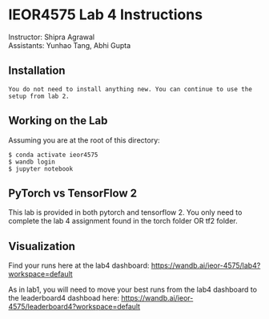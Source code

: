 # IEOR4575 Lab 4 Instructions
Instructor: Shipra Agrawal\
Assistants: Yunhao Tang, Abhi Gupta

## Installation
```
You do not need to install anything new. You can continue to use the setup from lab 2.
```

## Working on the Lab
Assuming you are at the root of this directory:
```
$ conda activate ieor4575
$ wandb login
$ jupyter notebook
```

## PyTorch vs TensorFlow 2
This lab is provided in both pytorch and tensorflow 2. You only need to complete the lab 4 assignment found in the torch folder OR tf2 folder.

## Visualization
Find your runs here at the lab4 dashboard: https://wandb.ai/ieor-4575/lab4?workspace=default

As in lab1, you will need to move your best runs from the lab4 dashboard to the leaderboard4 dashboad here: https://wandb.ai/ieor-4575/leaderboard4?workspace=default
